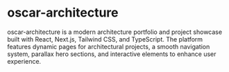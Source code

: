 # oscar-architecture
oscar-architecture is a modern architecture portfolio and project showcase built with React, Next.js, Tailwind CSS, and TypeScript. The platform features dynamic pages for architectural projects, a smooth navigation system, parallax hero sections, and interactive elements to enhance user experience.
